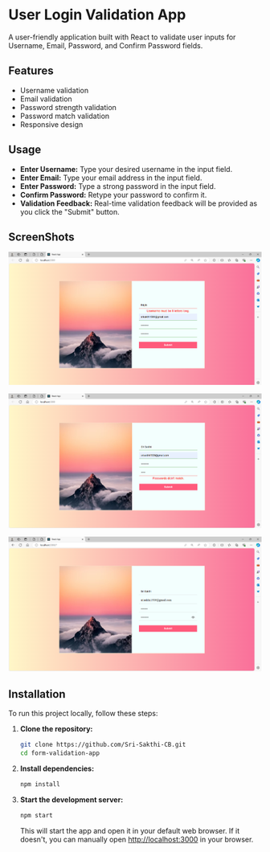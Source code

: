 # User Login Validation App

A user-friendly application built with React to validate user inputs for Username, Email, Password, and Confirm Password fields.

## Features

- Username validation
- Email validation
- Password strength validation
- Password match validation
- Responsive design

## Usage

- **Enter Username:** Type your desired username in the input field.
- **Enter Email:** Type your email address in the input field.
- **Enter Password:** Type a strong password in the input field.
- **Confirm Password:** Retype your password to confirm it.
- **Validation Feedback:** Real-time validation feedback will be provided as you click the "Submit" button.

## ScreenShots


![alt text](form-1.png)


![alt text](form-2.png)


![alt text](form-3.png)


## Installation

To run this project locally, follow these steps:

1. **Clone the repository:**

    ```sh
    git clone https://github.com/Sri-Sakthi-CB.git
    cd form-validation-app
    ```

2. **Install dependencies:**

    ```sh
    npm install
    ```

3. **Start the development server:**

    ```sh
    npm start
    ```

    This will start the app and open it in your default web browser. If it doesn't, you can manually open [http://localhost:3000](http://localhost:3000) in your browser.
